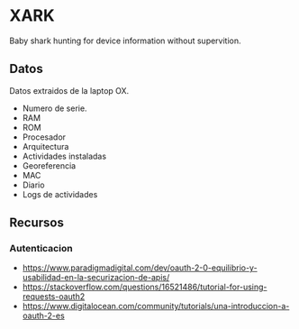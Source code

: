 # XARK
Baby shark hunting for device information without supervition.

## Datos
Datos extraidos de la laptop OX.

* Numero de serie.
* RAM
* ROM
* Procesador
* Arquitectura
* Actividades instaladas
* Georeferencia
* MAC
* Diario
* Logs de actividades

## Recursos

### Autenticacion

* https://www.paradigmadigital.com/dev/oauth-2-0-equilibrio-y-usabilidad-en-la-securizacion-de-apis/
* https://stackoverflow.com/questions/16521486/tutorial-for-using-requests-oauth2
* https://www.digitalocean.com/community/tutorials/una-introduccion-a-oauth-2-es
